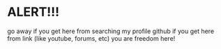 # ALERT!!!
go away if you get here from searching my profile github
if you get here from link (like youtube, forums, etc) you are freedom here!
